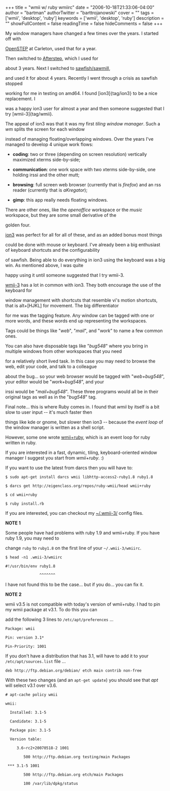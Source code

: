 +++
title = "wmii w/ ruby wmiirc"
date = "2006-10-18T21:33:06-04:00"
author = "bartman"
authorTwitter = "barttrojanowski"
cover = ""
tags = ['wmii', 'desktop', 'ruby']
keywords = ['wmii', 'desktop', 'ruby']
description = ""
showFullContent = false
readingTime = false
hideComments = false
+++

My window managers have changed a few times over the years.  I started off with 

[OpenSTEP](http://en.wikipedia.org/wiki/Openstep) at Carleton, used that for a year.

Then switched to [Afterstep](http://en.wikipedia.org/wiki/Afterstep), which I used for 

about 3 years.  Next I switched to [sawfish/sawmill](http://en.wikipedia.org/wiki/Sawfish), 

and used it for about 4 years.  Recently I went through a crisis as sawfish stopped 

working for me in testing on amd64.  I found [ion3]{tag/ion3} to be a nice replacement.  I 

was a happy ion3 user for almost a year and then someone suggested that I try [wmii-3]{tag/wmii}.



<!--more-->



The appeal of ion3 was that it was my first *tiling window manager*.  Such a *wm* splits the screen for each window 

instead of managing floating/overlapping windows.  Over the years I've managed to develop 4 unique work flows:



   * **coding**: two or three (depending on screen resolution) vertically maximized xterms side-by-side;

   * **communication**: one work space with two xterms side-by-side, one holding irssi and the other mutt;

   * **browsing**: full screen web browser (currently that is *firefox*) and an rss reader (currently that is *aKregator*);

   * **gimp**: this app really needs floating windows.



There are other ones, like the *openoffice* workspace or the *music* workspace, but they are some small derivative of the 

golden four.



[ion3](http://modeemi.cs.tut.fi/~tuomov/ion/) was perfect for all for all of these, and as an added bonus most things 

could be done with mouse or keyboard.  I've already been a big enthusiast of keyboard shortcuts and the configurability 

of sawfish.  Being able to do everything in ion3 using the keyboard was a big win.  As mentioned above, I was quite 

happy using it until someone suggested that I try wmii-3.



[wmii-3](http://wmii.suckless.org/) has a lot in common with ion3.  They both encourage the use of the keyboard for 

window management with shortcuts that resemble vi's motion shortcuts, that is alt+[HJKL] for movement.  The big differentiator

for me was the tagging feature.  Any window can be tagged with one or more words, and these words end up representing the workspaces.

Tags could be things like "*web*", "*mail*", and "*work*" to name a few common ones.  



You can also have disposable tags like "*bug548*" where you bring in multiple windows from other workspaces that you need 

for a relatively short lived task.  In this case you may need to browse the web, edit your code, and talk to a colleague 

about the bug... so your web browser would be tagged with "*web+bug548*", your editor would be "*work+bug548*", and your 

irssi would be "*mail+bug548*".  These three programs would all be in their original tags as well as in the "*bug548*" tag.



Final note... this is where Ruby comes in.  I found that *wmii* by itself is a bit slow to user input -- it's much faster then 

things like kde or gnome, but slower then ion3 -- because the *event loop* of the window manager is written as a shell script.

However, some one wrote [wmii+ruby](http://eigenclass.org/hiki.rb?wmii+ruby), which is an event loop for ruby written in ruby.

If you are interested in a fast, dynamic, tiling, keyboard-oriented window manager I suggest you start from *wmii+ruby*. :)



If you want to use the latest from darcs then you will have to:



    $ sudo apt-get install darcs wmii libhttp-access2-ruby1.8 ruby1.8

    $ darcs get http://eigenclass.org/repos/ruby-wmii/head wmii+ruby

    $ cd wmii+ruby

    $ ruby install.rb



If you are interested, you can checkout my [~/.wmii-3/](/~bart/conf/wmii-3/) config files.



**NOTE 1**



Some people have had problems with ruby 1.9 and wmii+ruby.  If you have ruby 1.9, you may need to 

change `ruby` to `ruby1.8` on the first line of your `~/.wmii-3/wmiirc`.



    $ head -n1 .wmii-3/wmiirc

    #!/usr/bin/env ruby1.8

                   ^^^^^^^



I have not found this to be the case... but if you do... you can fix it.



**NOTE 2**



wmii v3.5 is not compatible with today's version of wmii+ruby.  I had to pin my wmii package at v3.1.  To do this you can

add the following 3 lines to `/etc/apt/preferences` ...



    Package: wmii

    Pin: version 3.1*

    Pin-Priority: 1001



If you don't have a distribution that has 3.1, will have to add it to your `/etc/apt/sources.list` file ...



    deb http://ftp.debian.org/debian/ etch main contrib non-free



With these two changes (and an `apt-get update`) you should see that *apt* will select v3.1 over v3.6.



    # apt-cache policy wmii

    wmii:

      Installed: 3.1-5

      Candidate: 3.1-5

      Package pin: 3.1-5

      Version table:

         3.6~rc2+20070518-2 1001

            500 http://ftp.debian.org testing/main Packages

     *** 3.1-5 1001

            500 http://ftp.debian.org etch/main Packages

            100 /var/lib/dpkg/status


